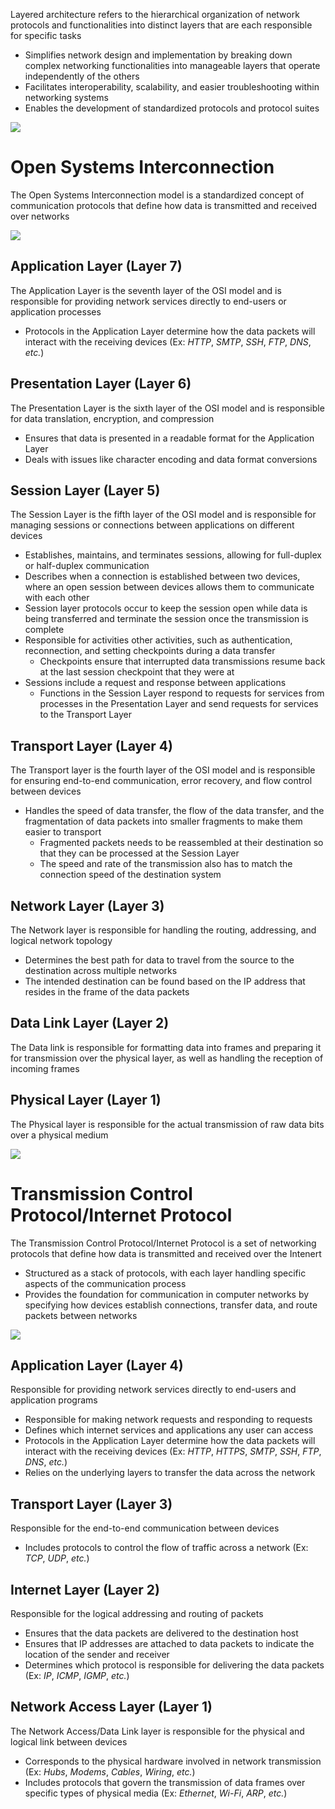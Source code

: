 Layered architecture refers to the hierarchical organization of network protocols and functionalities into distinct layers that are each responsible for specific tasks

* Simplifies network design and implementation by breaking down complex networking functionalities into manageable layers that operate independently of the others
* Facilitates interoperability, scalability, and easier troubleshooting within networking systems
* Enables the development of standardized protocols and protocol suites

![](https://github.com/JonmarCorpuz/SecondBrain/blob/main/Assets/Whitespace.png)

# Open Systems Interconnection

The Open Systems Interconnection model is a standardized concept of communication protocols that define how data is transmitted and received over networks

![](https://github.com/JonmarCorpuz/SecondBrain/blob/main/Assets/OSI-7-layers.jpg)

## Application Layer (Layer 7)

The Application Layer is the seventh layer of the OSI model and is responsible for providing network services directly to end-users or application processes

* Protocols in the Application Layer determine how the data packets will interact with the receiving devices (Ex: *HTTP*, *SMTP*, *SSH*, *FTP*, *DNS*, *etc.*) 

## Presentation Layer (Layer 6)

The Presentation Layer is the sixth layer of the OSI model and is responsible for data translation, encryption, and compression

* Ensures that data is presented in a readable format for the Application Layer
* Deals with issues like character encoding and data format conversions

## Session Layer (Layer 5)

The Session Layer is the fifth layer of the OSI model and is responsible for managing sessions or connections between applications on different devices

* Establishes, maintains, and terminates sessions, allowing for full-duplex or half-duplex communication
* Describes when a connection is established between two devices, where an open session between devices allows them to communicate with each other
* Session layer protocols occur to keep the session open while data is being transferred and terminate the session once the transmission is complete
* Responsible for activities other activities, such as authentication, reconnection, and setting checkpoints during a data transfer
	* Checkpoints ensure that interrupted data transmissions resume back at the last session checkpoint that they were at
* Sessions include a request and response between applications
	* Functions in the Session Layer respond to requests for services from processes in the Presentation Layer and send requests for services to the Transport Layer

## Transport Layer (Layer 4)

The Transport layer is the fourth layer of the OSI model and is responsible for ensuring end-to-end communication, error recovery, and flow control between devices

* Handles the speed of data transfer, the flow of the data transfer, and the fragmentation of data packets into smaller fragments to make them easier to transport
	* Fragmented packets needs to be reassembled at their destination so that they can be processed at the Session Layer
	* The speed and rate of the transmission also has to match the connection speed of the destination system

## Network Layer (Layer 3)

The Network layer is responsible for handling the routing, addressing, and logical network topology

* Determines the best path for data to travel from the source to the destination across multiple networks
* The intended destination can be found based on the IP address that resides in the frame of the data packets

## Data Link Layer (Layer 2)

The Data link is responsible for formatting data into frames and preparing it for transmission over the physical layer, as well as handling the reception of incoming frames

## Physical Layer (Layer 1)

The Physical layer is responsible for the actual transmission of raw data bits over a physical medium

![](https://github.com/JonmarCorpuz/SecondBrain/blob/main/Assets/Whitespace.png)

# Transmission Control Protocol/Internet Protocol

The Transmission Control Protocol/Internet Protocol is a set of networking protocols that define how data is transmitted and received over the Intenert

* Structured as a stack of protocols, with each layer handling specific aspects of the communication process
* Provides the foundation for communication in computer networks by specifying how devices establish connections, transfer data, and route packets between networks

![](https://github.com/JonmarCorpuz/SecondBrain/blob/main/Assets/063014_1912_TCPIPANDTHE2.jpg)

## Application Layer (Layer 4)

Responsible for providing network services directly to end-users and application programs

* Responsible for making network requests and responding to requests
* Defines which internet services and applications any user can access
* Protocols in the Application Layer determine how the data packets will interact with the receiving devices (Ex: *HTTP*, *HTTPS*, *SMTP*, *SSH*, *FTP*, *DNS*, *etc.*)
* Relies on the underlying layers to transfer the data across the network

## Transport Layer (Layer 3)

Responsible for the end-to-end communication between devices

* Includes protocols to control the flow of traffic across a network (Ex: *TCP*, *UDP*, *etc.*)

## Internet Layer (Layer 2)

Responsible for the logical addressing and routing of packets 

* Ensures that the data packets are delivered to the destination host
* Ensures that IP addresses are attached to data packets to indicate the location of the sender and receiver
* Determines which protocol is responsible for delivering the data packets (Ex: *IP*, *ICMP*, *IGMP*, *etc.*) 

## Network Access Layer (Layer 1)

The Network Access/Data Link layer is responsible for the physical and logical link between devices 

* Corresponds to the physical hardware involved in network transmission (Ex: *Hubs*, *Modems*, *Cables*, *Wiring*, *etc.*)
* Includes protocols that govern the transmission of data frames over specific types of physical media (Ex: *Ethernet*, *Wi-Fi*, *ARP*, *etc.*)
